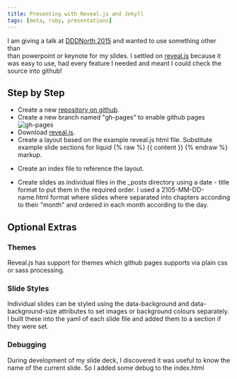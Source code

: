```yaml
---
title: Presenting with Reveal.js and Jekyll
tags: [meta, ruby, presentations]
---
```


I am giving a talk at [DDDNorth 2015](http://www.dddnorth.co.uk/) and wanted to use something other than  
than powerpoint or keynote for my slides. I settled on [reveal.js](https://github.com/hakimel/reveal.js/)
because it was easy to use, had every feature I needed and meant I could check the source into github!

## Step by Step

- Create a new [repository on github](https://github.com/deejaygraham/sketchnoting-for-developers).
- Create a new branch named "gh-pages" to enable github pages ![gh-pages](/assets/img/posts/presenting-with-reveal-jekyll/gh-pages-branch.png)
- Download [reveal.js](https://github.com/hakimel/reveal.js/).
- Create a layout based on the example reveal.js html file. Substitute example slide sections for liquid {% raw %} {{ content }} {% endraw %}
  markup.

<script src="https://gist.github.com/deejaygraham/5e8d1f123fa7d513cd02.js"></script>

- Create an index file to reference the layout.

<script src="https://gist.github.com/deejaygraham/8eec91d81aaaeb6ab417.js"></script>

- Create slides as individual files in the \_posts directory using a date - title format to put them in the required order. I used
  a 2105-MM-DD-name.html format where slides where separated into chapters according to their "month" and ordered in each month
  according to the day.

<script src="https://gist.github.com/deejaygraham/5e16de44823db42109bc.js"></script>

## Optional Extras

### Themes

Reveal.js has support for themes which github pages supports via plain css or sass processing.

### Slide Styles

Individual slides can be styled using the data-background and data-background-size attributes to set images or background colours separately.
I built these into the yaml of each slide file and added them to a section if they were set.

<script src="https://gist.github.com/deejaygraham/6e5cb3d3e2d5e24ad386.js"></script>

### Debugging

During development of my slide deck, I discovered it was useful to know the name of the current slide. So I added some debug to the index.html

<script src="https://gist.github.com/deejaygraham/779f781821d8975bf8ed.js"></script>
